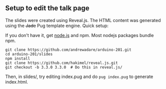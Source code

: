 ## Setup to edit the talk page
The slides were created using Reveal.js. The HTML content was generated using the ~~Jade~~ Pug template engine. Quick setup:

If you don't have it, get [node.js](https://nodejs.org/en/) and npm. Most nodejs packages bundle npm.
```
git clone https://github.com/andrewadare/arduino-201.git
cd arduino-201/slides
npm install
git clone https://github.com/hakimel/reveal.js.git
git checkout -b 3.3.0 3.3.0  # Do this in reveal.js/
```
Then, in slides/, try editing index.pug and do `pug index.pug` to generate index.html.
